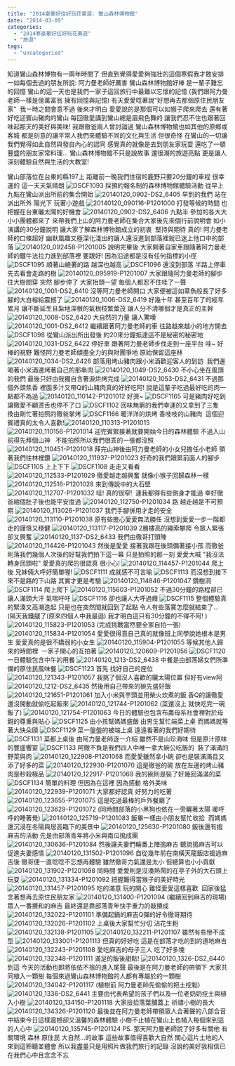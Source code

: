 ```yaml
---
title: "2014豪華好住好玩花東遊: 鸞山森林博物館"
date: "2014-03-09"
categories: 
  - "2014寒豪華好住好玩花東遊"
  - "旅遊"
tags: 
  - "uncategoried"
---
```


知道鸞山森林博物有一兩年時間了 但直到覺得愛愛夠強壯的這個寒假我才敢安排 一如每個去過的朋友所說: 阿力曼老師好厲害 鸞山森林博物館好棒 是一輩子難忘的回憶 鸞山的這一天也是我們一家子這回旅行中最難以忘懷的記憶 (我們跟阿力曼老師一樣是億萬富翁 擁有回憶與記憶) 有天愛愛唸著說"好想再去那個原住民朋友家"  我ㄧ時之間會意不過 後來才明白 愛愛說的是那個可以如猴子爬來爬去 還有著好吃迎賓山豬肉的鸞山 每回徹愛講到鸞山總是眉飛色舞的 讓我們忍不住也跟著回味起那天的美好與美味! 我跟徹爸兩人曾討論過 鸞山森林博物館也如其他的原鄉或客城 都是刻意的讓平常人我們來體驗不同的文化與生活 但很奇怪 在鸞山的一切讓我們覺得如此自然與發自內心的認同 感覺真的就像是去到朋友家玩耍 還吃了一頓豐盛的朋友家常料理... 鸞山森林博物館不只是說故事 還很潮的旅遊亮點 更是讓人深刻體驗自然與生活的大教室!  

鸞山部落位在台東的縣197上 距離前一晚我們住宿的鹿野只要20分鐘的車程 很幸運的 這一天天氣晴朗 ![DSCF1093](images/12198780674_361fe47ccc.jpg) 採預約報名制的森林博物館體驗活動 從早上九點在鸞山派出所前的集合開始 ![20140120_0902-DS2_6405](images/12198610263_29239d1f37.jpg) 早到的我們 站在派出所外 陽光下 玩著小遊戲 ![20140120_090116-P1201000](images/12198610833_ba42187739.jpg) 打發等候的時間 也把握在台東曬太陽的好機會 ![20140120_0902-DS2_6406](images/12198776354_1a1be89f73.jpg) 九點半 參加的各大大小小團體都來了 來帶我們上山的阿力曼老師在集合大家後先來個行前說明會 如小演講的30分鐘說明 讓大家了解森林博物館成立的初衷  堅持與期待 真的! 阿力曼老師的口條超好 幽默風趣又極深化淺出的讓人還沒進到部落裡就已迷上他口中的部落 ![20140120_092458-P1201005](images/12198607213_900a225524.jpg) 說明完畢後 大家開著自家車跟隨著阿力曼老師的鐵牛法拉力進到部落裡 要跟好! 因為沿途都是沒有任何指標的小徑 ![DSCF1095](images/12198361605_01373d2f3e.jpg) 順著山繞著的路 越深也越高 ![DSCF1096](images/12198772714_5a3b9c5242.jpg) 還沒到部落 半路上停車先去看會走路的樹 ![20140120_095919-P1201007](images/12198979786_5998a1d83a.jpg) 大家跟隨阿力曼老師的腳步往大樹間穿 突然 腳步停了 大家抬頭一望 每個人都忍不住哇了一聲 ![20140120_1001-DS2_6410](images/12198770354_2b27b2615c.jpg) 沒等阿力曼老師開口 大家便被這如章魚般長了好多腳的大白榕給震撼了 ![20140120_1006-DS2_6419](images/12198767594_f1465a6d57.jpg) 好幾十年 甚至百年了的經年累月 讓不斷延生且紮地深根的氣根枝繁葉茂 讓人分不清哪個才是真正的主幹 ![20140120_1008-DS2_6420](images/12198975586_05826ff354.jpg) 大自然的力量 讓人驚嘆 ![20140120_1001-DS2_6412](images/12198978546_d032f52905.jpg) 繼續跟著阿力曼老師的車 往路越來越小的地方開去 ![DSCF1098](images/12198974876_44a442dc81.jpg) 從鸞山派出所出發後 約20來分鐘抵達這不是秘密的秘密地 ![20140120_1031-DS2_6422](images/12198353445_598b945e7d.jpg) 停好車 跟著阿力曼老師步伐走到一座平台 哇~ 好棒的視野 難怪阿力曼老師傾盡全力的與財團爭地 原始保留這座林 ![20140120_1034-DS2_6426](images/12198351465_37f9f7df22.jpg) 部落用烤山豬肉跟小米酒歡迎客人的到訪  我們邊喝著小米酒邊烤著自己的那串肉 ![20140120_1049-DS2_6430](images/12198596213_509b77635a.jpg) 不小心坐在風頭的我們 最後只好由我獨自含著淚烘烤完成 ![20140120_1053-DS2_6431](images/12198761574_5b6015ec38.jpg) 不過那個外頭焦香 裡面多汁又帶Q的山豬肉真的好好吃阿! 說是這輩子吃過最好吃的肉一點都不為過 ![20140120_110142-P1201012](images/12198346235_3701f99c6f.jpg) 好燙~ ![DSCF1165](images/12198349395_30203d5e99.jpg) 可是豬肉好吃到讓徹愛不顧燙舌也停不了口 ![DSCF1102](images/12198968166_abb89fd3b9.jpg) 回味無窮的我們幸運的又拿到了三隻  換由剛忙著拍照的徹爸掌烤 ![DSCF1166](images/12198967196_036a0c4cf2.jpg) 暖洋洋的烘烤 香吱吱的山豬肉  這個迎賓禮真的太令人喜歡!![20140120_110313-P1201015](images/12198757284_02b9e9c0f1.jpg) ![20140120_110156-P1201014](images/12198965426_2592d6d58a.jpg) 迎完賓緊接著就要開始今日的森林體驗 不過入山前得先拜個山神   不能拍照所以我們很乖的一張都沒照 ![20140120_110451-P1201018](images/12198344955_25567825cb.jpg) 拜完山神後由阿力曼老師的小女兒擔任小老師 領著我們往林裡鑽 ![20140120_111937-P1201023](images/12198961766_a3155da0d3.jpg) 好奇的我們跟緊前面人的腳步 ![DSCF1105](images/12198960956_8bf26dd99e.jpg) 上上下下 ![DSCF1108](images/12198957976_177a9f247b.jpg) 走走又看看 ![20140120_112533-P1201029](images/12198749064_c5b9c5da76.jpg) 徹愛越走越興奮 就像小猴子回歸森林一樣 ![20140120_112516-P1201028](images/12198337175_389d51acae.jpg) 來到傳說中的大石壁 ![20140120_112707-P1201032](images/12198334965_199a032aa2.jpg) 哇! 真的很窄!  連我都得有些側身才能過 幸好徹爸縮個肚子後也能平安度過 ![20140120_112750-P1201034](images/12198746584_b2bdbecfba.jpg) 路 越走越是不可預期 ![20140120_113026-P1201037](images/12198579373_5dd63b1c95.jpg) 我們手腳併用才走的安全 ![20140120_113110-P1201038](images/12198952296_044586764d.jpg) 原有些擔心愛愛無法勝任 沒想到愛愛一步一階都走的謹慎又穩健 ![20140120_113117-P1201039](images/12198952136_82d1d09398.jpg) 2層樓高的繩索攀爬 令眾人緊張卻又興奮 ![20140120_1137-DS2_6433](images/12198576973_70cd9938c7.jpg) 我們由徹哥打頭陣 ![20140120_114426-P1201043](images/12198741654_79d7522912.jpg) 然後是愛愛 接著我跟在後頭備著接小孩 而徹爸則落我們幾個人次後的好幫我們拍下這一幕 只是拍照的那一刻 愛愛大喊 "我沒法轉身回頭啦" 愛愛真的爬的很認真 很小心! ![20140120_114457-P1201044](images/12198575143_ec1f1699ae.jpg) 爬上後 兄妹倆大呼好簡單喔! ![DSCF1111](images/12198946266_cd69216b71.jpg) 成就感不可言喻 ![DSCF1113](images/12198571963_449ca683b4.jpg) 而沒想到接下來不是路的下山路 其實才更是考驗 ![20140120_114846-P1201047](images/12198573043_84a145f55a.jpg) 鑽樹洞 ![DSCF1114](images/12198323915_69f3852549.jpg) 爬上爬下 ![20140120_115603-P1201052](images/12198568993_b33d80a894.jpg) 不過30分鐘的路程卻已讓人滿頭大汗 氣喘吁吁 ![DSCF1116](images/12198567583_2193440407.jpg) 卻也讓人大呼過癮 ![DSCF1115](images/12198939836_409db6ce73.jpg) 整個體驗真的緊湊又高潮迭起 只是也在突然間就回到了起點 令人有些落寞怎麼就結束了... (隔天我鐵腿了(原來四個人中我最遜) 我才明白這只有30分鐘的不得不阿! ) ![20140120_115823-P1201053](images/12198731784_12e76ca2d0.jpg) (完成挑戰當然要全家自拍一張) ![20140120_115834-P1201054](images/12198566163_a1348c55f9.jpg) 愛愛很得意自己真的就像班上同學說她根本是男生 愛愛真的是很不嬌弱的小女生 ![20140120_115904-P1201055](images/12198730634_8fb816df3c.jpg) 等候其他人歸來的時間裡  一家子開心的互拍著 ![20140120_120609-P1201056](images/12198729334_d8dc2214b1.jpg) ![DSCF1120](images/12198728894_a15ba9d0f6.jpg) 一日體驗包含中午的用餐 ![20140120_1213-DS2_6438](images/12198311875_65feac7778.jpg) 中餐是由部落婦女們所準備的原住民風味餐 ![DSCF1123](images/12198309185_bc2066bf40.jpg) 首先 找好自己的座位 ![20140120_121343-P1201057](images/12198931376_5cc238a608.jpg) 我挑了個沒人喜歡的曬太陽位置 但好有view阿 ![20140120_1212-DS2_6435](images/12198561653_7c0d6ee81e.jpg) 然後用自己帶來的碗先盛好飯 ![20140120_121651-P1201061](images/12198558003_bfe9250466.jpg) 加入小米與芋頭並用柴火炊煮的飯 香Q的讓徹愛還沒開動就偷吃起飯來 ![20140120_121744-P1201062](images/12198557633_3de7c93fd4.jpg) (菜還沒上 就快吃完一碗飯了) ![20140120_121754-P1201063](images/12198928986_36d940fe1e.jpg) 今日的體驗也包含布農母系社會裡對於母親的尊重與貼心 ![DSCF1125](images/12198719734_9f35e6c559.jpg) 由小孩幫媽媽盛飯 由男生幫忙端菜上桌 而媽媽就等著大快朵頤 ![DSCF1129](images/12198304775_8a5346dedb.jpg) 菜一盤盤的被端上桌 遠遠看著的我們好期待 ![DSCF1131](images/12198551463_e4e5b3df03.jpg) 菜都上桌後 由阿力曼老師逐一介紹 雖然不是山珍海味 但是原汁原味的豐盛饗宴 ![DSCF1133](images/12198716124_0b1688e411.jpg) 阿徹不負是我們四人中唯一拿大碗公吃飯的  裝了滿滿的野菜與肉 ![20140120_122908-P1201068](images/12198549883_5757bc4e7d.jpg) 而愛愛雖然拿小碗 卻也是裝滿滿且又添了好多的菜 ![20140120_122930-P1201070](images/12198548793_4cc3be2f9e.jpg) 這是徹爸的碗 放在左邊的烤山豬肉是秒殺極品 ![20140120_122917-P1201069](images/12198549233_13901981ee.jpg) 我的碗則是裝了好幾回滿滿的菜 ![DSCF1134](images/12198545883_f076edb95c.jpg) 簡單的料理 但因為在這裡 因為感動 格外美味 ![20140120_122939-P1201071](images/12198920766_a74fde9098.jpg) 大家都好認真 好努力的吃著 ![20140120_123655-P1201075](images/12198299355_ed49c06f60.jpg) 這是吃過最棒的戶外餐廳了 ![20140120_123629-P1201072](images/12198920366_198be45ca3.jpg) (同時間部落的小黑狗也依在一旁曬著太陽 暖呼呼的睡著覺) ![20140120_125719-P1201083](images/12198915546_42145c9242.jpg) 飯畢一樣由小朋友幫忙收拾  而媽媽還沉浸在冬陽與居高臨下的美景中 ![20140120_125630-P1201080](images/12198916656_75c5a9836d.jpg) 飯後還有搗麻吉的活動 先是由部落青年將小米與南瓜搗成團 ![20140120_130636-P1201084](images/12198295715_aa51e073ef.jpg) 然後讓夫妻們輪番上陣搗麻吉 聽說搗麻吉可以促進夫妻感情 ![20140120_131502-P1201096](images/12198908256_836b411c74.jpg) 自從幾年前在南橫天龍飯店搗過麻吉後 徹哥便一直唸唸不忘想再體驗 雖然徹哥力氣還是太小 但總算也小小貢獻 ![20140120_131902-P1201098](images/12198701604_3809b70d06.jpg) 同時間 愛愛則是沒湊熱鬧的在亭子外的大石頭上玩耍 ![20140120_131334-P1201092](images/12198910656_fe1432a94e.jpg) 把握難得當猴子的美好時光 ![20140120_131457-P1201095](images/12198702784_9951191132.jpg) 吃的滿意 玩的開心 難怪愛愛這樣喜歡  回家後猛念著想再去原住民朋友家 ![20140120_131400-P1201094](images/12198537033_514a5cb2bf.jpg) (繼續回到麻吉的現場) 眾人一番攪和的麻吉 最終還是靠部落青年快手重力的敲攪成 ![20140120_132022-P1201101](images/12198534773_57b1ea8ed8.jpg) 準備起鍋的麻吉Q彈的好令徹哥期待 ![20140120_132026-P1201102](images/12198288445_edd19008da.jpg) 上桌後大家幫忙分切 沾花生粉 ![20140120_132138-P1201105](images/12198699484_edc87d1b54.jpg) ![20140120_132211-P1201107](images/12198905206_e59287ef0c.jpg) 雖然有些慘不成型 ![20140120_133001-P1201113](images/12198531413_91eb7e8266.jpg) 但真的好好吃 這是在部落才吃的到的道地麻吉 ![20140120_132243-P1201108](images/12198698744_895d53a429.jpg) 愛吃麻吉的母子三人 吃了好多塊 ![20140120_132348-P1201111](images/12198904196_bfa02d8938.jpg) 滿足的飯後甜點! ![20140120_1326-DS2_6440](images/12198903636_5c9192e212.jpg) 到這 今天的活動也即將依依不捨的進入尾聲 最後是在阿力曼老師的帶領下 大家共同植入一顆樹 每個來過鸞山森林博物館的人都有專屬於的一顆樹 ![20140120_134042-P1201117](images/12198900956_36f8a8f0b6.jpg) (植樹前 阿力曼老師先偷偷的把土挖鬆) ![20140120_1336-DS2_6441](images/12198284565_3ea47ab58e.jpg) 主要由代表希望的孩子們以及一位老奶奶挖土與植入小樹 ![20140120_134150-P1201118](images/12198528383_3a1a695da0.jpg) 大家撿拾落葉舖蓋上 祈禱小樹的長大 ![20140120_134326-P1201120](images/12198693114_963b1113cf.jpg) 最後並在阿力曼老師帶領眾人合著聲的八部合音中結束今日這樣震撼卻又溫馨的森林體驗 小樹不止植在鸞山上也植入每個來到這的人心中 ![20140120_135745-P1201124](images/12198280005_187069dfa9.jpg) PS. 那天阿力曼老師說了好多有關他 有關環境 森林 原住民 大自然...的故事 這些故事值得喜歡大自然 關心這片土地的人來到這聆聽並體會 所以我盡量只是用照片做我們旅行的記錄 沒說的美好我相信已在我們心中且念念不忘
